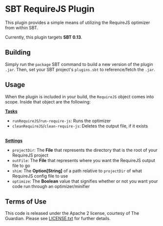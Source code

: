 # SBT RequireJS Plugin

This plugin provides a simple means of utilizing the RequireJS optimizer from within SBT.

Currently, this plugin targets **SBT 0.13**.

## Building

Simply run the `package` SBT command to build a new version of the plugin `.jar`.  Then, set your SBT project's `plugins.sbt` to reference/fetch the `.jar`.

## Usage

When the plugin is included in your build, the `RequireJS` object comes into scope.  Inside that object are the following:

<u><b>Tasks</b></u>

  * `runRequireJS`/`run-require-js`: Runs the optimizer
  * `cleanRequireJS`/`clean-require-js`: Deletes the output file, if it exists

<br><u><b>Settings</b></u>

  * `projectDir`: The **File** that represents the directory that is the root of your RequireJS project
  * `outFile`: The **File** that represents where you want the RequireJS output file to go
  * `shim`: The **Option[String]** of a path relative to `projectDir` of what RequireJS config file to use
  * `optimize`: The **Boolean** value that signifies whether or not you want your code run through an optimizer/minifier

## Terms of Use

This code is released under the Apache 2 license, courtesy of The Guardian.  Please see [LICENSE.txt](LICENSE.txt) for further details.
